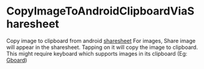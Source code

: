 # CopyImageToAndroidClipboardViaSharesheet
Copy image to clipboard from android [sharesheet](https://developer.android.com/training/sharing/send)
For images, Share image will appear in the sharesheet. Tapping on it will copy the image to clipboard. 
This might require keyboard which supports images in its clipboard (Eg: [Gboard](https://www.androidpolice.com/2020/07/27/gboard-supports-image-pasting-in-clipboard-replaces-google-search-with-handy-lens-text-selection/)) 
